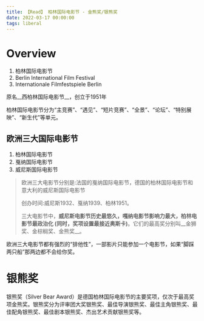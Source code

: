 ```yaml
---
title: 【Read】 柏林国际电影节 - 金熊奖/银熊奖
date: 2022-03-17 00:00:00
tags: liberal
---
```


# Overview

1. 柏林国际电影节
1. Berlin International Film Festival
1. Internationale Filmfestspiele Berlin

原名__西柏林国际电影节__，创立于1951年

柏林国际电影节分为“主竞赛”、“遇见”、“短片竞赛”、“全景”、“论坛”、“特别展映”、“新生代”等单元。

## 欧洲三大国际电影节

1. 柏林国际电影节
1. 戛纳国际电影节
1. 威尼斯国际电影节

> 欧洲三大电影节分别是:法国的戛纳国际电影节，德国的柏林国际电影节和意大利的威尼斯国际电影节
>
> 创办时间:威尼斯1932、戛纳1939、柏林1951。
>
> 三大电影节中，__威尼斯电影节历史最悠久，嘎纳电影节影响力最大，柏林电影节最政治化 (同时，奖项设置最接近奥斯卡)__。它们的最高奖分别叫__金狮奖、金棕榈奖、金熊奖__。

欧洲三大电影节都有强烈的“排他性”，一部影片只能参加一个电影节，如果“脚踩两只船”那两边都不会给你奖。

# 银熊奖

银熊奖（Silver Bear Award）是德国柏林国际电影节的主要奖项，仅次于最高奖项金熊奖。银熊奖分为评审团大奖银熊奖、最佳导演银熊奖、最佳主角银熊奖、最佳配角银熊奖、最佳剧本银熊奖、杰出艺术贡献银熊奖等。
